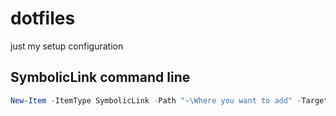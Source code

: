 # dotfiles
just my setup configuration

## SymbolicLink command line
``` Powershell
New-Item -ItemType SymbolicLink -Path "~\Where you want to add" -Target "~\Where is it"
```

